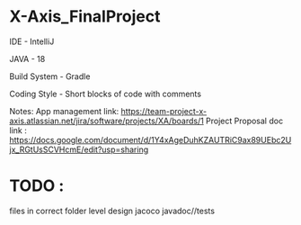# X-Axis_FinalProject
IDE - IntelliJ

JAVA - 18

Build System - Gradle

Coding Style - Short blocks of code with comments


Notes: App management link: https://team-project-x-axis.atlassian.net/jira/software/projects/XA/boards/1
Project Proposal doc link : https://docs.google.com/document/d/1Y4xAgeDuhKZAUTRiC9ax89UEbc2Ujx_RGtUsSCVHcmE/edit?usp=sharing


# TODO :
files in correct folder
level design
jacoco
javadoc//tests
